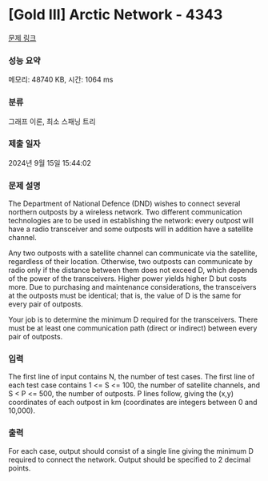 # [Gold III] Arctic Network - 4343 

[문제 링크](https://www.acmicpc.net/problem/4343) 

### 성능 요약

메모리: 48740 KB, 시간: 1064 ms

### 분류

그래프 이론, 최소 스패닝 트리

### 제출 일자

2024년 9월 15일 15:44:02

### 문제 설명

<p>The Department of National Defence (DND) wishes to connect several northern outposts by a wireless network. Two different communication technologies are to be used in establishing the network: every outpost will have a radio transceiver and some outposts will in addition have a satellite channel.</p>

<p>Any two outposts with a satellite channel can communicate via the satellite, regardless of their location. Otherwise, two outposts can communicate by radio only if the distance between them does not exceed D, which depends of the power of the transceivers. Higher power yields higher D but costs more. Due to purchasing and maintenance considerations, the transceivers at the outposts must be identical; that is, the value of D is the same for every pair of outposts.</p>

<p>Your job is to determine the minimum D required for the transceivers. There must be at least one communication path (direct or indirect) between every pair of outposts.</p>

### 입력 

 <p>The first line of input contains N, the number of test cases. The first line of each test case contains 1 <= S <= 100, the number of satellite channels, and S < P <= 500, the number of outposts. P lines follow, giving the (x,y) coordinates of each outpost in km (coordinates are integers between 0 and 10,000). </p>

### 출력 

 <p>For each case, output should consist of a single line giving the minimum D required to connect the network. Output should be specified to 2 decimal points.</p>

